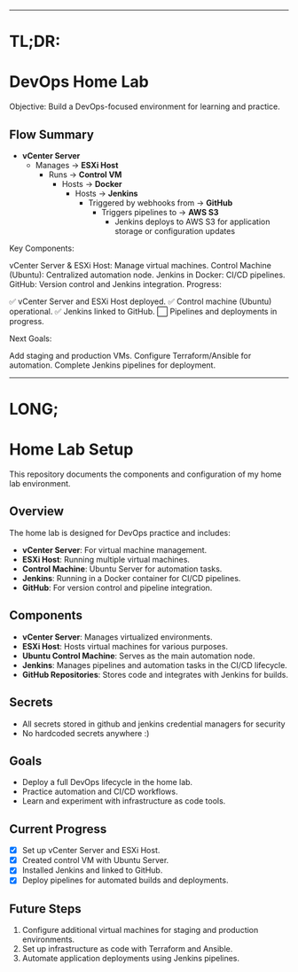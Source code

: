 *********************************************************************************************************
#  TL;DR: 

# DevOps Home Lab 
Objective: Build a DevOps-focused environment for learning and practice.

## Flow Summary
- **vCenter Server**
  - Manages → **ESXi Host**
    - Runs → **Control VM**
      - Hosts → **Docker**
        - Hosts → **Jenkins**
          - Triggered by webhooks from → **GitHub**
            - Triggers pipelines to → **AWS S3**
              - Jenkins deploys to AWS S3 for application storage or configuration updates


Key Components:

vCenter Server & ESXi Host: Manage virtual machines.
Control Machine (Ubuntu): Centralized automation node.
Jenkins in Docker: CI/CD pipelines.
GitHub: Version control and Jenkins integration.
Progress:

✅ vCenter Server and ESXi Host deployed.
✅ Control machine (Ubuntu) operational.
✅ Jenkins linked to GitHub.
⬜ Pipelines and deployments in progress.

Next Goals:

Add staging and production VMs.
Configure Terraform/Ansible for automation.
Complete Jenkins pipelines for deployment.

*********************************************************************************************************

# LONG;

# Home Lab Setup

This repository documents the components and configuration of my home lab environment.

## Overview

The home lab is designed for DevOps practice and includes:
- **vCenter Server**: For virtual machine management.
- **ESXi Host**: Running multiple virtual machines.
- **Control Machine**: Ubuntu Server for automation tasks.
- **Jenkins**: Running in a Docker container for CI/CD pipelines.
- **GitHub**: For version control and pipeline integration.

## Components

- **vCenter Server**: Manages virtualized environments.
- **ESXi Host**: Hosts virtual machines for various purposes.
- **Ubuntu Control Machine**: Serves as the main automation node.
- **Jenkins**: Manages pipelines and automation tasks in the CI/CD lifecycle.
- **GitHub Repositories**: Stores code and integrates with Jenkins for builds.

## Secrets
- All secrets stored in github and jenkins credential managers for security
- No hardcoded secrets anywhere :)

## Goals
- Deploy a full DevOps lifecycle in the home lab.
- Practice automation and CI/CD workflows.
- Learn and experiment with infrastructure as code tools.

## Current Progress
- [x] Set up vCenter Server and ESXi Host.
- [x] Created control VM with Ubuntu Server.
- [x] Installed Jenkins and linked to GitHub.
- [x] Deploy pipelines for automated builds and deployments.

## Future Steps
1. Configure additional virtual machines for staging and production environments.
2. Set up infrastructure as code with Terraform and Ansible.
3. Automate application deployments using Jenkins pipelines.
